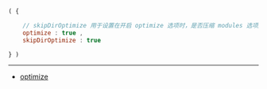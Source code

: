 ```js
( {

    // skipDirOptimize 用于设置在开启 optimize 选项时，是否压缩 modules 选项之外的的脚本
    optimize : true ,
    skipDirOptimize : true

} )
```

---

- [optimize](./optimize.md)
